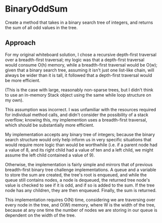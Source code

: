 # BinaryOddSum

Create a method that takes in a binary search tree of integers, and returns the sum of all odd values in the tree.

## Approach
For my original whiteboard solution, I chose a recursive depth-first traversal over a breadth-first traversal; my logic was that a depth-first traversal would consume O(h) memory, while a breadth-first traversal would be O(w); given that a binary search tree, assuming it isn't just one list-like chain, will always be wider than it is tall, it followed that a depth-first traversal would be more efficient. 

(This is the case with large, reasonably non-sparse trees, but I didn't think to use an in-memory Stack object using the same while loop structure on my own). 

This assumption was incorrect. I was unfamiliar with the resources required for individual method calls, and didn't consider the possibility of a stack overflow; knowing this, my implemention uses a breadth-first traversal, which should be substantially more efficient. 

My implementation accepts any binary tree of integers; because the binary search structure would only help inform us in very specific situations that would require more logic than would be worthwhile (i.e. if a parent node had a value of 8, and its right child had a value of ten and a left child, we might assume the left child contained a value of 9).

Otherwise, the implementation is fairly simple and mirrors that of previous breadth-first binary tree challenge implementations. A queue and a variable to store the sum are created, the tree's root is enqueued, and while the queue still contains nodes, a node is dequeued, the returned tree node's value is checked to see if it is odd, and if so is added to the sum. If the tree node has any children, they are then enqueued. Finally, the sum is returned.

This implementation requires O(N) time, considering we are traversing over every node in the tree, and O(W) memory, where W is the width of the tree, because at any one time the number of nodes we are storing in our queue is dependent on the width of the tree. 
